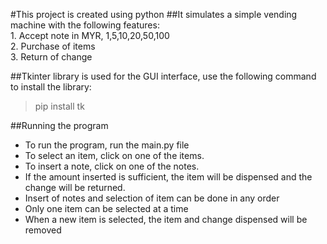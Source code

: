 #This project is created using python
##It simulates a simple vending machine with the following features:  
    1. Accept note in MYR, 1,5,10,20,50,100  
    2. Purchase of items  
    3. Return of change  

##Tkinter library is used for the GUI interface, use the following command to install the library:  
>pip install tk  

##Running the program  
- To run the program, run the main.py file  
- To select an item, click on one of the items.  
- To insert a note, click on one of the notes.  
- If the amount inserted is sufficient, the item will be dispensed and the change will be returned.
- Insert of notes and selection of item can be done in any order
- Only one item can be selected at a time
- When a new item is selected, the item and change dispensed will be removed


```
